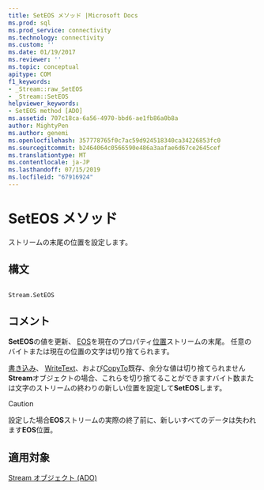 ```yaml
---
title: SetEOS メソッド |Microsoft Docs
ms.prod: sql
ms.prod_service: connectivity
ms.technology: connectivity
ms.custom: ''
ms.date: 01/19/2017
ms.reviewer: ''
ms.topic: conceptual
apitype: COM
f1_keywords:
- _Stream::raw_SetEOS
- _Stream::SetEOS
helpviewer_keywords:
- SetEOS method [ADO]
ms.assetid: 707c18ca-6a56-4970-bbd6-ae1fb86a0b8a
author: MightyPen
ms.author: genemi
ms.openlocfilehash: 357778765f0c7ac59d924518340ca34226853fc0
ms.sourcegitcommit: b2464064c0566590e486a3aafae6d67ce2645cef
ms.translationtype: MT
ms.contentlocale: ja-JP
ms.lasthandoff: 07/15/2019
ms.locfileid: "67916924"
---
```

# <a name="seteos-method"></a>SetEOS メソッド
ストリームの末尾の位置を設定します。  
  
## <a name="syntax"></a>構文  
  
```  
  
Stream.SetEOS  
```  
  
## <a name="remarks"></a>コメント  
 **SetEOS**の値を更新、 [EOS](../../../ado/reference/ado-api/eos-property.md)を現在のプロパティ[位置](../../../ado/reference/ado-api/position-property-ado.md)ストリームの末尾。 任意のバイトまたは現在の位置の文字は切り捨てられます。  
  
 [書き込み](../../../ado/reference/ado-api/write-method.md)、 [WriteText](../../../ado/reference/ado-api/writetext-method.md)、および[CopyTo](../../../ado/reference/ado-api/copyto-method-ado.md)既存、余分な値は切り捨てられません**Stream**オブジェクトの場合、これらを切り捨てることができますバイト数または文字のストリームの終わりの新しい位置を設定して**SetEOS**します。  
  
> [!CAUTION]
>  設定した場合**EOS**ストリームの実際の終了前に、新しいすべてのデータは失われます**EOS**位置。  
  
## <a name="applies-to"></a>適用対象  
 [Stream オブジェクト (ADO)](../../../ado/reference/ado-api/stream-object-ado.md)
